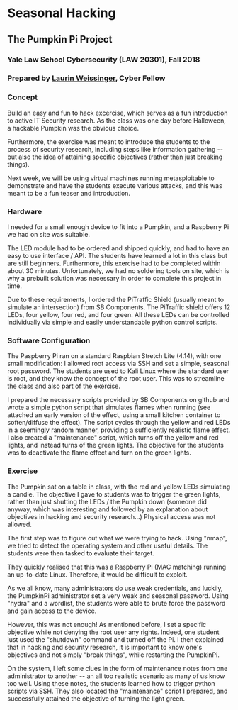 # Seasonal Hacking
## The Pumpkin Pi Project
### Yale Law School Cybersecurity (LAW 20301), Fall 2018

### Prepared by [Laurin Weissinger](https://twitter.com/LB_W_), Cyber Fellow

### Concept
Build an easy and fun to hack excercise, which serves as a fun introduction to active IT Security research. As the class was one day before Halloween, a hackable Pumpkin was the obvious choice.

Furthermore, the exercise was meant to introduce the students to the process of security research, including steps like information gathering -- but also the idea of attaining specific objectives (rather than just breaking things).

Next week, we will be using virtual machines running metasploitable to demonstrate and have the students execute various attacks, and this was meant to be a fun teaser and introduction.

### Hardware
I needed for a small enough device to fit into a Pumpkin, and a  Raspberry Pi we had on site was suitable.

The LED module had to be ordered and shipped quickly, and had to have an easy to use interface / API. The students have learned a lot in this class but are still beginners. Furthermore, this exercise had to be completed within about 30 minutes. Unfortunately, we had no soldering tools on site, which is why a prebuilt solution was necessary in order to complete this project in time.

Due to these requirements, I ordered the PiTraffic Shield (usually meant to simulate an intersection) from SB Components. The PiTraffic shield offers 12 LEDs, four yellow, four red, and four green. All these LEDs can be controlled individually via simple and easily understandable python control scripts.

### Software Configuration
The Paspberry Pi ran on a standard Raspbian Stretch Lite (4.14), with one small modification: I allowed root access via SSH and set a simple, seasonal root password. The students are used to Kali Linux where the standard user is root, and they know the concept of the root user. This was to streamline the class and also part of the exercise.

I prepared the necessary scripts provided by SB Components on github and wrote a simple python script that simulates flames when running (see attached an early version of the effect, using a small kitchen container to soften/diffuse the effect). The script cycles through the yellow and red LEDs in a seemingly random manner, providing a sufficiently realistic flame effect. I also created a "maintenance" script, which turns off the yellow and red lights, and instead turns of the green lights. The objective for the students was to deactivate the flame effect and turn on the green lights.

### Exercise
The Pumpkin sat on a table in class, with the red and yellow LEDs simulating a candle. The objective I gave to students was to trigger the green lights, rather than just shutting the LEDs / the Pumpkin down (someone did anyway, which was interesting and followed by an explanation about objectives in hacking and security research...) Physical access was not allowed.

The first step was to figure out what we were trying to hack. Using "nmap", we tried to detect the operating system and other useful details. The students were then tasked to evaluate their target.

They quickly realised that this was a Raspberry Pi (MAC matching) running an up-to-date Linux. Therefore, it would be difficult to exploit.

As we all know, many administrators do use weak credentials, and luckily, the PumpkinPi administrator set a very weak and seasonal password. Using "hydra" and a wordlist, the students were able to brute force the password and gain access to the device.

However, this was not enough! As mentioned before, I set a specific objective while not denying the root user any rights. Indeed, one student just used the "shutdown" command and turned off the Pi. I then explained that in hacking and security research, it is important to know one's objectives and not simply "break things", while restarting the PumpkinPi.

On the system, I left some clues in the form of maintenance notes from one administrator to another -- an all too realistic scenario as many of us know too well. Using these notes, the students learned how to trigger python scripts via SSH. They also located the "maintenance" script I prepared, and successfully attained the objective of turning the light green. 
